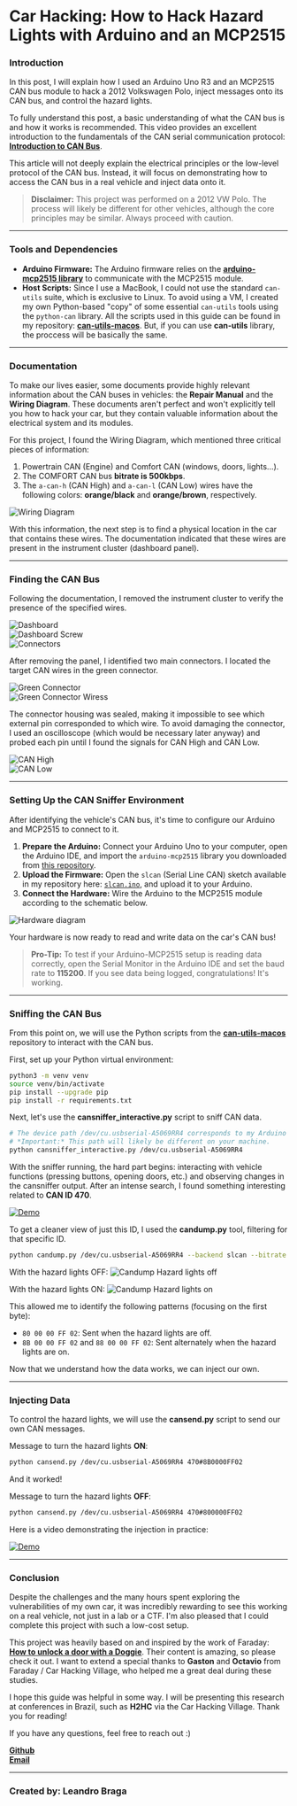 # Car Hacking: How to Hack Hazard Lights with Arduino and an MCP2515

### **Introduction**

In this post, I will explain how I used an Arduino Uno R3 and an MCP2515 CAN bus module to hack a 2012 Volkswagen Polo, inject messages onto its CAN bus, and control the hazard lights.

To fully understand this post, a basic understanding of what the CAN bus is and how it works is recommended. This video provides an excellent introduction to the fundamentals of the CAN serial communication protocol: [**Introduction to CAN Bus**](https://www.youtube.com/watch?v=JZSCzRT9TTo).

This article will not deeply explain the electrical principles or the low-level protocol of the CAN bus. Instead, it will focus on demonstrating how to access the CAN bus in a real vehicle and inject data onto it.

> **Disclaimer:** This project was performed on a 2012 VW Polo. The process will likely be different for other vehicles, although the core principles may be similar. Always proceed with caution.

---

### **Tools and Dependencies**

*   **Arduino Firmware:** The Arduino firmware relies on the [**arduino-mcp2515 library**](https://github.com/autowp/arduino-mcp2515) to communicate with the MCP2515 module.
*   **Host Scripts:** Since I use a MacBook, I could not use the standard `can-utils` suite, which is exclusive to Linux. To avoid using a VM, I created my own Python-based "copy" of some essential `can-utils` tools using the `python-can` library. All the scripts used in this guide can be found in my repository: [**can-utils-macos**](https://github.com/leandrobalta/can-utils-macos). But, if you can use **can-utils** library, the proccess will be basically the same.

---

### **Documentation**

To make our lives easier, some documents provide highly relevant information about the CAN buses in vehicles: the **Repair Manual** and the **Wiring Diagram**. These documents aren't perfect and won't explicitly tell you how to hack your car, but they contain valuable information about the electrical system and its modules.

For this project, I found the Wiring Diagram, which mentioned three critical pieces of information:
1.  Powertrain CAN (Engine) and Comfort CAN (windows, doors, lights...).
2.  The COMFORT CAN bus **bitrate is 500kbps**.
3.  The `a-can-h` (CAN High) and `a-can-l` (CAN Low) wires have the following colors: **orange/black** and **orange/brown**, respectively.

![Wiring Diagram](wiring_diagram.png)

With this information, the next step is to find a physical location in the car that contains these wires. The documentation indicated that these wires are present in the instrument cluster (dashboard panel).

---

### **Finding the CAN Bus**

Following the documentation, I removed the instrument cluster to verify the presence of the specified wires.

![Dashboard](dashboard.jpg)
<br>
![Dashboard Screw](dashboard_screw.jpg)
<br>
![Connectors](dash_connectors.jpg)

After removing the panel, I identified two main connectors. I located the target CAN wires in the green connector.

![Green Connector](green_connector.jpg)
<br>
![Green Connector Wiress](green_connector_wires.jpg)

The connector housing was sealed, making it impossible to see which external pin corresponded to which wire. To avoid damaging the connector, I used an oscilloscope (which would be necessary later anyway) and probed each pin until I found the signals for CAN High and CAN Low.

![CAN High](can_h.jpg)
<br>
![CAN Low](can_l.jpg)

---

### **Setting Up the CAN Sniffer Environment**

After identifying the vehicle's CAN bus, it's time to configure our Arduino and MCP2515 to connect to it.

1.  **Prepare the Arduino:** Connect your Arduino Uno to your computer, open the Arduino IDE, and import the `arduino-mcp2515` library you downloaded from [this repository](https://github.com/autowp/arduino-mcp2515).
2.  **Upload the Firmware:** Open the `slcan` (Serial Line CAN) sketch available in my repository here: [`slcan.ino`](https://github.com/leandrobalta/can-utils-macos/blob/main/slcan/slcan.ino), and upload it to your Arduino.
3.  **Connect the Hardware:** Wire the Arduino to the MCP2515 module according to the schematic below.

![Hardware diagram](hardware_diagram.png)

Your hardware is now ready to read and write data on the car's CAN bus!

> **Pro-Tip:** To test if your Arduino-MCP2515 setup is reading data correctly, open the Serial Monitor in the Arduino IDE and set the baud rate to **115200**. If you see data being logged, congratulations! It's working.

---

### **Sniffing the CAN Bus**

From this point on, we will use the Python scripts from the [**can-utils-macos**](https://github.com/leandrobalta/can-utils-macos) repository to interact with the CAN bus.

First, set up your Python virtual environment:
```bash
python3 -m venv venv
source venv/bin/activate
pip install --upgrade pip
pip install -r requirements.txt
```

Next, let's use the **cansniffer_interactive.py** script to sniff CAN data.
```bash
# The device path /dev/cu.usbserial-A5069RR4 corresponds to my Arduino Uno.
# *Important:* This path will likely be different on your machine.
python cansniffer_interactive.py /dev/cu.usbserial-A5069RR4
```

With the sniffer running, the hard part begins: interacting with vehicle functions (pressing buttons, opening doors, etc.) and observing changes in the cansniffer output. After an intense search, I found something interesting related to **CAN ID 470**.

[![Demo](https://img.youtube.com/vi/bhGepUg1RVc/hqdefault.jpg)](https://www.youtube.com/watch?v=bhGepUg1RVc)

To get a cleaner view of just this ID, I used the **candump.py** tool, filtering for that specific ID.

```bash
python candump.py /dev/cu.usbserial-A5069RR4 --backend slcan --bitrate 500000 -tc --filter 470:FFF
```

With the hazard lights OFF:
![Candump Hazard lights off](candump_off.png)

With the hazard lights ON:
![Candump Hazard lights on](candump_on.png)

This allowed me to identify the following patterns (focusing on the first byte):

- `80 00 00 FF 02`: Sent when the hazard lights are off.
- `8B 00 00 FF 02` and `88 00 00 FF 02`: Sent alternately when the hazard lights are on.

Now that we understand how the data works, we can inject our own.

---

### **Injecting Data**
To control the hazard lights, we will use the **cansend.py** script to send our own CAN messages.

Message to turn the hazard lights **ON**:
```bash
python cansend.py /dev/cu.usbserial-A5069RR4 470#8B0000FF02
```

And it worked!

Message to turn the hazard lights **OFF**:
```bash
python cansend.py /dev/cu.usbserial-A5069RR4 470#800000FF02
```

Here is a video demonstrating the injection in practice:

[![Demo](https://img.youtube.com/vi/GhfUjWhptTQ/hqdefault.jpg)](https://www.youtube.com/watch?v=GhfUjWhptTQ)

---

### **Conclusion**

Despite the challenges and the many hours spent exploring the vulnerabilities of my own car, it was incredibly rewarding to see this working on a real vehicle, not just in a lab or a CTF. I'm also pleased that I could complete this project with such a low-cost setup.

This project was heavily based on and inspired by the work of Faraday: [**How to unlock a door with a Doggie**](https://faradaysec.com/how-to-unlock-door-with-doggie/). Their content is amazing, so please check it out. I want to extend a special thanks to **Gaston** and **Octavio** from Faraday / Car Hacking Village, who helped me a great deal during these studies.

I hope this guide was helpful in some way. I will be presenting this research at conferences in Brazil, such as **H2HC** via the Car Hacking Village. Thank you for reading!

If you have any questions, feel free to reach out :)

[**Github**](https://github.com/leandrobalta?tab=repositories)
<br>
[**Email**](mailto:lbbraga@proton.me)

---

### **Created by**: Leandro Braga